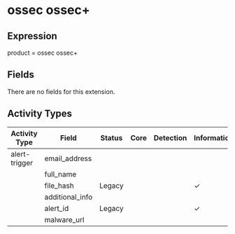 ossec ossec+
============

Expression
----------

product = ossec ossec+

Fields
------

There are no fields for this extension.

Activity Types
--------------

| Activity Type | Field           | Status | Core | Detection | Informational |
| ------------- | --------------- | ------ | ---- | --------- | ------------- |
| alert-trigger | email_address   |        |      |           |               |
|               | full_name       |        |      |           |               |
|               | file_hash       | Legacy |      |           | &#10003;      |
|               | additional_info |        |      |           |               |
|               | alert_id        | Legacy |      |           | &#10003;      |
|               | malware_url     |        |      |           |               |

